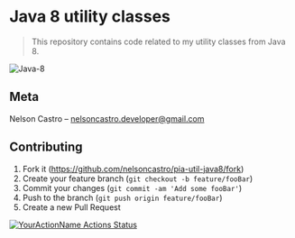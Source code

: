 # Java 8 utility classes
> This repository contains code related to my utility classes from Java 8.

![Java-8](https://user-images.githubusercontent.com/4312368/84963559-1cc42180-b0e0-11ea-8514-f58a37c0bbf1.png)

## Meta

Nelson Castro – nelsoncastro.developer@gmail.com

## Contributing

1. Fork it (<https://github.com/nelsoncastro/pia-util-java8/fork>)
2. Create your feature branch (`git checkout -b feature/fooBar`)
3. Commit your changes (`git commit -am 'Add some fooBar'`)
4. Push to the branch (`git push origin feature/fooBar`)
5. Create a new Pull Request


[![YourActionName Actions Status](https://github.com/nelsoncastro/pia-util-java8/workflows/Java-CI-Maven/badge.svg)](https://github.com/nelsoncastro/pia-util-java8/actions)
